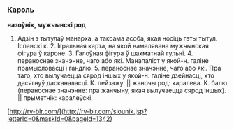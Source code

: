### Кароль
**назоўнік, мужчынскі род**

1. Адзін з тытулаў манарха, а таксама асоба, якая носіць гэты тытул. Іспанскі к. 2. Ігральная карта, на якой намалявана мужчынская фігура ў кароне. 3. Галоўная фігура ў шахматнай гульні. 4. пераноснае значэнне, чаго або які. Манапаліст у якой-н. галіне прамысловасці і гандлю. 5. пераноснае значэнне, чаго або які. Пра таго, хто вылучаецца сярод іншых у якой-н. галіне дзейнасці, хто дасягнуў дасканаласці. К. пейзажу. || жаночы род: каралева. К. балю (пераноснае значэнне: пра жанчыну, якая вылучаецца сярод іншых). || прыметнік: каралеўскі.

<a rel="author">[http://rv-blr.com/](http://rv-blr.com/slounik.jsp?letterId=0&maskId=0&pageId=1342)</a>
